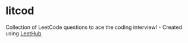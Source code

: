 # litcod
Collection of LeetCode questions to ace the coding interview! - Created using [LeetHub](https://github.com/QasimWani/LeetHub)
